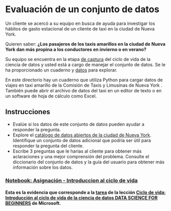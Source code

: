 # Evaluación de un conjunto de datos
Un cliente se acercó a su equipo en busca de ayuda para investigar los hábitos de gasto estacional de un cliente de taxi en la ciudad de Nueva York.

Quieren saber: **¿Los pasajeros de los taxis amarillos en la ciudad de Nueva York dan más propina a los conductores en invierno o en verano?**

Su equipo se encuentra en la etapa [de captura](https://github.com/microsoft/Data-Science-For-Beginners/blob/main/4-Data-Science-Lifecycle/14-Introduction/Readme.md#Capturing) del ciclo de vida de la ciencia de datos y usted está a cargo de manejar el conjunto de datos. Se le ha proporcionado un cuaderno y [datos](https://github.com/microsoft/Data-Science-For-Beginners/blob/main/data/taxi.csv) para explorar.

En este directorio hay un cuaderno que utiliza Python para cargar datos de viajes en taxi amarillo de la Comisión de Taxis y Limusinas de Nueva York . También puede abrir el archivo de datos del taxi en un editor de texto o en un software de hoja de cálculo como Excel.

## Instrucciones
- Evalúe si los datos de este conjunto de datos pueden ayudar a responder la pregunta.
- Explore el [catálogo de datos abiertos de la ciudad de Nueva York](https://data.cityofnewyork.us/Transportation/NYC-Taxi-Zones/d3c5-ddgc). Identifique un conjunto de datos adicional que podría ser útil para responder la pregunta del cliente.
- Escribe 3 preguntas que le harías al cliente para obtener más aclaraciones y una mejor comprensión del problema.
Consulte el diccionario del conjunto de datos y la guía del usuario para obtener más información sobre los datos.

<h3><a href="./notebook.ipynb">Notebook: Asignación - Introduccion al ciclo de vida</a></h3>

#### Esta es la evidencia que corresponde a la <a href="https://github.com/microsoft/Data-Science-For-Beginners/blob/main/4-Data-Science-Lifecycle/14-Introduction/assignment.md">tarea</a> de la lección <a href="https://github.com/microsoft/Data-Science-For-Beginners/blob/main/4-Data-Science-Lifecycle/14-Introduction/README.md">Ciclo de vida: Introducción al ciclo de vida de la ciencia de datos<a href="https://github.com/microsoft/Data-Science-For-Beginners/tree/main"> DATA SCIENCE FOR BEGINNERS</a> de Microsoft.